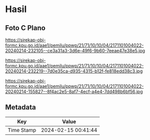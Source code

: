 # Hasil

## Foto C Plano

https://sirekap-obj-formc.kpu.go.id/aae1/pemilu/ppwp/21/71/10/10/04/2171101004022-20240214-232105--ce3a31a3-3d6e-49f6-9b60-7eeae47e38e5.jpg

https://sirekap-obj-formc.kpu.go.id/aae1/pemilu/ppwp/21/71/10/10/04/2171101004022-20240214-232219--7d0e35ca-d935-4315-b12f-fe818edd38c3.jpg

https://sirekap-obj-formc.kpu.go.id/aae1/pemilu/ppwp/21/71/10/10/04/2171101004022-20240214-155827--8f4ac2e5-8af7-4ecf-a4e4-7dd498b6bf56.jpg


## Metadata

| Key        | Value               |
| ---------- | ------------------- |
| Time Stamp | 2024-02-15 00:41:44 |




